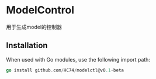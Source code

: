 # ModelControl
用于生成model的控制器
## Installation

When used with Go modules, use the following import path:
```go
go install github.com/HC74/modelctl@v0.1-beta
```
